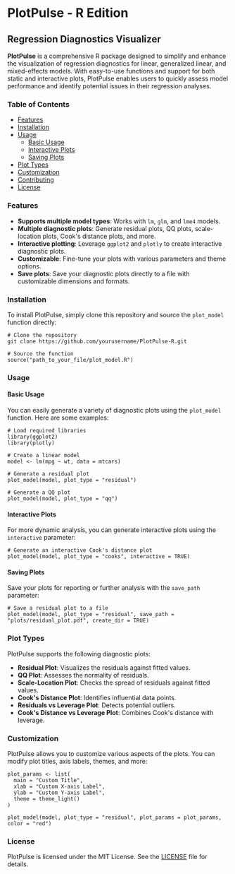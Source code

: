 # PlotPulse - R Edition

## Regression Diagnostics Visualizer

**PlotPulse** is a comprehensive R package designed to simplify and enhance the visualization of regression diagnostics for linear, generalized linear, and mixed-effects models. With easy-to-use functions and support for both static and interactive plots, PlotPulse enables users to quickly assess model performance and identify potential issues in their regression analyses.

### Table of Contents
- [Features](#features)
- [Installation](#installation)
- [Usage](#usage)
  - [Basic Usage](#basic-usage)
  - [Interactive Plots](#interactive-plots)
  - [Saving Plots](#saving-plots)
- [Plot Types](#plot-types)
- [Customization](#customization)
- [Contributing](#contributing)
- [License](#license)

### Features

- **Supports multiple model types**: Works with `lm`, `glm`, and `lme4` models.
- **Multiple diagnostic plots**: Generate residual plots, QQ plots, scale-location plots, Cook's distance plots, and more.
- **Interactive plotting**: Leverage `ggplot2` and `plotly` to create interactive diagnostic plots.
- **Customizable**: Fine-tune your plots with various parameters and theme options.
- **Save plots**: Save your diagnostic plots directly to a file with customizable dimensions and formats.

### Installation

To install PlotPulse, simply clone this repository and source the `plot_model` function directly:

```
# Clone the repository
git clone https://github.com/yourusername/PlotPulse-R.git

# Source the function
source("path_to_your_file/plot_model.R")
```

### Usage

#### Basic Usage

You can easily generate a variety of diagnostic plots using the `plot_model` function. Here are some examples:

```
# Load required libraries
library(ggplot2)
library(plotly)

# Create a linear model
model <- lm(mpg ~ wt, data = mtcars)

# Generate a residual plot
plot_model(model, plot_type = "residual")

# Generate a QQ plot
plot_model(model, plot_type = "qq")
```

#### Interactive Plots

For more dynamic analysis, you can generate interactive plots using the `interactive` parameter:

```
# Generate an interactive Cook's distance plot
plot_model(model, plot_type = "cooks", interactive = TRUE)
```

#### Saving Plots

Save your plots for reporting or further analysis with the `save_path` parameter:

```
# Save a residual plot to a file
plot_model(model, plot_type = "residual", save_path = "plots/residual_plot.pdf", create_dir = TRUE)
```

### Plot Types

PlotPulse supports the following diagnostic plots:

- **Residual Plot**: Visualizes the residuals against fitted values.
- **QQ Plot**: Assesses the normality of residuals.
- **Scale-Location Plot**: Checks the spread of residuals against fitted values.
- **Cook's Distance Plot**: Identifies influential data points.
- **Residuals vs Leverage Plot**: Detects potential outliers.
- **Cook's Distance vs Leverage Plot**: Combines Cook's distance with leverage.

### Customization

PlotPulse allows you to customize various aspects of the plots. You can modify plot titles, axis labels, themes, and more:

```
plot_params <- list(
  main = "Custom Title",
  xlab = "Custom X-axis Label",
  ylab = "Custom Y-axis Label",
  theme = theme_light()
)

plot_model(model, plot_type = "residual", plot_params = plot_params, color = "red")
```

### License

PlotPulse is licensed under the MIT License. See the [LICENSE](LICENSE) file for details.
